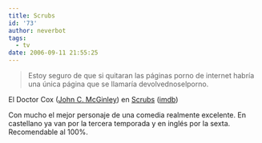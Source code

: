 ```yaml
---
title: Scrubs
id: '73'
author: neverbot
tags:
  - tv
date: 2006-09-11 21:55:25
---
```


> Estoy seguro de que si quitaran las páginas porno de internet habría una única página que se llamaría devolvednoselporno.

El Doctor Cox ([John C. McGinley](http://www.imdb.com/name/nm0001525/)) en [Scrubs](http://www.tv.com/scrubs/show/3613/summary.html) ([imdb](http://www.imdb.com/title/tt0285403/))[](http://www.tv.com/scrubs/show/3613/summary.html)

Con mucho el mejor personaje de una comedia realmente excelente. En castellano ya van por la tercera temporada y en inglés por la sexta. Recomendable al 100%.

